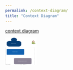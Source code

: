 ```yaml
---
permalink: /context-diagram/
title: "Context Diagram"
---
```


[context diagram](../assets/diagrams/context-diagram.drawio.svg)

<img 
    src="../assets/diagrams/context-diagram.drawio.svg"
    alt="triangle with all three sides equal"
    height="87"
    width="100" />
